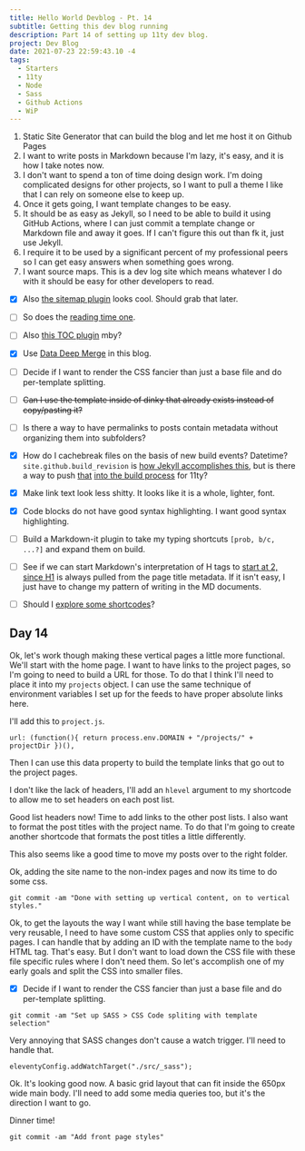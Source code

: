 ```yaml
---
title: Hello World Devblog - Pt. 14
subtitle: Getting this dev blog running
description: Part 14 of setting up 11ty dev blog.
project: Dev Blog
date: 2021-07-23 22:59:43.10 -4
tags:
  - Starters
  - 11ty
  - Node
  - Sass
  - Github Actions
  - WiP
---
```



1. Static Site Generator that can build the blog and let me host it on Github Pages
2. I want to write posts in Markdown because I'm lazy, it's easy, and it is how I take notes now.
3. I don't want to spend a ton of time doing design work. I'm doing complicated designs for other projects, so I want to pull a theme I like that I can rely on someone else to keep up.
4. Once it gets going, I want template changes to be easy.
5. It should be as easy as Jekyll, so I need to be able to build it using GitHub Actions, where I can just commit a template change or Markdown file and away it goes. If I can't figure this out than fk it, just use Jekyll.
6. I require it to be used by a significant percent of my professional peers so I can get easy answers when something goes wrong.
7. I want source maps. This is a dev log site which means whatever I do with it should be easy for other developers to read.

- [x] Also [the sitemap plugin](https://www.npmjs.com/package/@quasibit/eleventy-plugin-sitemap) looks cool. Should grab that later.

- [ ] So does the [reading time one](https://www.npmjs.com/package/eleventy-plugin-reading-time).

- [ ] Also [this TOC plugin](https://github.com/jdsteinbach/eleventy-plugin-toc/) mby?

- [x] Use [Data Deep Merge](https://www.11ty.dev/docs/data-deep-merge/) in this blog.

- [ ] Decide if I want to render the CSS fancier than just a base file and do per-template splitting.

<s>

- [ ] Can I use the template inside of dinky that already exists instead of copy/pasting it?

</s>

- [ ] Is there a way to have permalinks to posts contain metadata without organizing them into subfolders?

- [x] How do I cachebreak files on the basis of new build events? Datetime? `site.github.build_revision` is [how Jekyll accomplishes this](https://github.com/jekyll/github-metadata/blob/master/docs/site.github.md), but is there a way to push [that](https://docs.github.com/en/actions/reference/context-and-expression-syntax-for-github-actions#github-context) [into the build process](https://stackoverflow.com/questions/54310050/how-to-version-build-artifacts-using-github-actions) for 11ty?

- [x] Make link text look less shitty. It looks like it is a whole, lighter, font.

- [x] Code blocks do not have good syntax highlighting. I want good syntax highlighting.

- [ ] Build a Markdown-it plugin to take my typing shortcuts `[prob, b/c, ...?]` and expand them on build.

- [ ] See if we can start Markdown's interpretation of H tags to [start at 2, since H1](https://developer.mozilla.org/en-US/docs/Web/HTML/Element/Heading_Elements#multiple_h1) is always pulled from the page title metadata. If it isn't easy, I just have to change my pattern of writing in the MD documents.

- [ ] Should I [explore some shortcodes](https://www.madebymike.com.au/writing/11ty-filters-data-shortcodes/)?

## Day 14

Ok, let's work though making these vertical pages a little more functional. We'll start with the home page. I want to have links to the project pages, so I'm going to need to build a URL for those. To do that I think I'll need to place it into my `projects` object. I can use the same technique of environment variables I set up for the feeds to have proper absolute links here.

I'll add this to `project.js`.

`url: (function(){ return process.env.DOMAIN + "/projects/" + projectDir })(),`

Then I can use this data property to build the template links that go out to the project pages.

I don't like the lack of headers, I'll add an `hlevel` argument to my shortcode to allow me to set headers on each post list.

Good list headers now! Time to add links to the other post lists. I also want to format the post titles with the project name. To do that I'm going to create another shortcode that formats the post titles a little differently.

This also seems like a good time to move my posts over to the right folder.

Ok, adding the site name to the non-index pages and now its time to do some css.

`git commit -am "Done with setting up vertical content, on to vertical styles."`

Ok, to get the layouts the way I want while still having the base template be very reusable, I need to have some custom CSS that applies only to specific pages. I can handle that by adding an ID with the template name to the `body` HTML tag. That's easy. But I don't want to load down the CSS file with these file specific rules where I don't need them. So let's accomplish one of my early goals and split the CSS into smaller files.

- [x] Decide if I want to render the CSS fancier than just a base file and do per-template splitting.

`git commit -am "Set up SASS > CSS Code spliting with template selection"`

Very annoying that SASS changes don't cause a watch trigger. I'll need to handle that.

`eleventyConfig.addWatchTarget("./src/_sass");`

Ok. It's looking good now. A basic grid layout that can fit inside the 650px wide main body. I'll need to add some media queries too, but it's the direction I want to go.

Dinner time!

`git commit -am "Add front page styles"`
